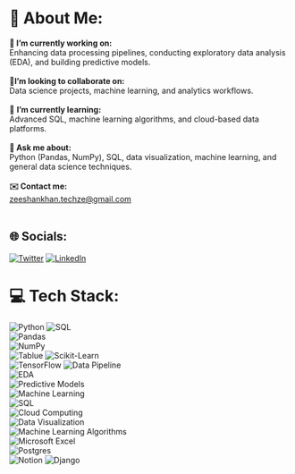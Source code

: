 # 💫 About Me:
**🔭 I’m currently working on:** <br>Enhancing data processing pipelines, conducting exploratory data analysis (EDA), and building predictive models.<br><br>👯**I’m looking to collaborate on:** <br>Data science projects, machine learning, and analytics workflows. <br><br>🌱 **I’m currently learning:**<br> Advanced SQL, machine learning algorithms, and cloud-based data platforms.<br><br> **💬 Ask me about:**<br> Python (Pandas, NumPy), SQL, data visualization, machine learning, and general data science techniques.<br><br> **✉️ Contact me:** <br> zeeshankhan.techze@gmail.com<br><br>


## 🌐 Socials:
[![Twitter](https://img.shields.io/badge/Twitter-%231DA1F2.svg?logo=Twitter&logoColor=white)](https://twitter.com/ZeeshanKha_SE) [![LinkedIn](https://img.shields.io/badge/LinkedIn-%230077B5.svg?logo=linkedin&logoColor=white)](https://www.linkedin.com/in/zeeshan-khan-34009a228)




# 💻 Tech Stack:
![Python](https://img.shields.io/badge/python-3670A0?style=for-the-badge&logo=python&logoColor=ffdd54) 
![SQL](https://img.shields.io/badge/SQL-4479A1?style=for-the-badge&logo=postgresql&logoColor=white)  
![Pandas](https://img.shields.io/badge/Pandas-150458?style=for-the-badge&logo=pandas&logoColor=white)  
![NumPy](https://img.shields.io/badge/NumPy-013243?style=for-the-badge&logo=numpy&logoColor=white)  
![Tablue](https://img.shields.io/badge/Tableau-E97627?style=for-the-badge&logo=Tableau&logoColor=white)
![Scikit-Learn](https://img.shields.io/badge/Scikit--Learn-F7931E?style=for-the-badge&logo=scikit-learn&logoColor=white)  
![TensorFlow](https://img.shields.io/badge/TensorFlow-FF6F00?style=for-the-badge&logo=tensorflow&logoColor=white)
![Data Pipeline](https://img.shields.io/badge/Data_Pipeline-FF9900?style=for-the-badge&logo=apache-airflow&logoColor=white)  
![EDA](https://img.shields.io/badge/EDA-4C8BF5?style=for-the-badge&logo=python&logoColor=white)  
![Predictive Models](https://img.shields.io/badge/Predictive_Models-FF6347?style=for-the-badge&logo=python&logoColor=white)  
![Machine Learning](https://img.shields.io/badge/Machine_Learning-FF6F00?style=for-the-badge&logo=tensorflow&logoColor=white)  
![SQL](https://img.shields.io/badge/SQL-4479A1?style=for-the-badge&logo=postgresql&logoColor=white)  
![Cloud Computing](https://img.shields.io/badge/Cloud_Computing-4285F4?style=for-the-badge&logo=googlecloud&logoColor=white)  
![Data Visualization](https://img.shields.io/badge/Data_Visualization-1F77B4?style=for-the-badge&logo=tableau&logoColor=white)  
![Machine Learning Algorithms](https://img.shields.io/badge/Machine_Learning_Algorithms-8B0000?style=for-the-badge&logo=python&logoColor=white)  
![Microsoft Excel](https://img.shields.io/badge/Microsoft_Excel-217346?style=for-the-badge&logo=microsoft-excel&logoColor=white)  
![Postgres](https://img.shields.io/badge/postgres-%23316192.svg?style=for-the-badge&logo=postgresql&logoColor=white)   
![Notion](https://img.shields.io/badge/Notion-%23000000.svg?style=for-the-badge&logo=notion&logoColor=white)
![Django](https://img.shields.io/badge/django-%23092E20.svg?style=for-the-badge&logo=django&logoColor=white)




